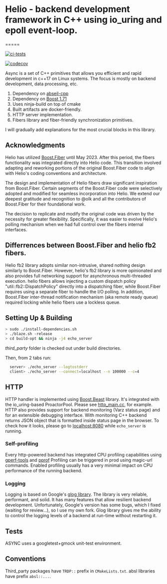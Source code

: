 # Helio - backend development framework in C++ using io_uring and epoll event-loop.

=====

[![ci-tests](https://github.com/romange/async/actions/workflows/ci.yml/badge.svg)](https://github.com/romange/async/actions/workflows/ci.yml)

[![codecov](https://codecov.io/gh/romange/helio/graph/badge.svg?token=2TIU52DK17)](https://codecov.io/gh/romange/helio)

Async is a set of C++ primitives that allows you efficient and rapid development
in c++17 on Linux systems. The focus is mostly on backend development, data processing, etc.


1. Dependency on [abseil-cpp](https://github.com/abseil/abseil-cpp/)
2. Dependency on [Boost 1.71](https://www.boost.org/doc/libs/1_71_0/doc/html/)
3. Uses ninja-build on top of cmake
4. Built artifacts are docker-friendly.
6. HTTP server implementation.
7. Fibers library and fiber-friendly synchronization primitives.


I will gradually add explanations for the most crucial blocks in this library.

## Acknowledgments
Helio has utilized [Boost.Fiber](https://github.com/boostorg/fiber) until May 2023.
After this period, the fibers functionality
was integrated directly into Helio code. This transition involved adapting and reworking
portions of the original Boost.Fiber code to align with Helio's coding conventions
and architecture.

The design and implementation of Helio fibers draw significant inspiration from Boost.Fiber.
Certain segments of the Boost.Fiber code were selectively adopted and modified for
seamless incorporation into Helio. We extend our deepest gratitude and recognition to @olk
and all the contributors of Boost.Fiber for their foundational work.

The decision to replicate and modify the original code was driven by the necessity
for greater flexibility. Specifically, it was easier to evolve Helio's polling mechanism
when we had full control over the fibers internal interfaces.

## Differrences between Boost.Fiber and helio fb2 fibers.
Helio fb2 library adopts similar non-intrusive, shared nothing design similarly to Boost.Fiber.
However, helio's fb2 library is more opinionated and also provides full networking support
for asynchronous multi-threaded execution. helio fibers allows injecting a custom dispatch
policy "util::fb2::DispatchPolicy" directly into a dispatching fiber,
while Boost.Fiber requires using a separate fiber to handle the I/O polling.
In addition, Boost.Fiber inter-thread notification mechanism (aka remote ready queue)
required locking while helio fibers use a lockless queue.

## Setting Up & Building
   ```bash
   > sudo ./install-dependencies.sh
   > ./blaze.sh -release
   > cd build-opt && ninja -j4 echo_server

   ```
   *third_party* folder is checked out under build directories.

   Then, from 2 tabs run:

   ```bash
     server> ./echo_server --logtostderr
     client> ./echo_server --connect=localhost --n 100000 --c=4
   ```


## HTTP

HTTP handler is implemented using [Boost.Beast](https://www.boost.org/doc/libs/1_71_0/libs/beast/doc/html/index.html) library. It's integrated with the io_uring-based ProactorPool.
Please see [http_main.cc](https://github.com/romange/async/blob/master/util/http/http_main.cc), for example. HTTP also provides support for backend monitoring (Varz status page) and for an extensible debugging interface. With monitoring C++ backend returns JSON object that is formatted inside status page in the browser. To check how it looks, please go to [localhost:8080](http://localhost:8080) while `echo_server` is running.


### Self-profiling
Every http-powered backend has integrated CPU profiling capabilities using [gperf-tools](https://github.com/gperftools/gperftools) and [pprof](https://github.com/google/pprof)
Profiling can be triggered in prod using magic-url commands. Enabled profiling usually has a very minimal impact on CPU performance of the running backend.

### Logging
Logging is based on Google's [glog library](https://github.com/google/glog). The library is very reliable, performant, and solid. It has many features that allow resilient backend development.
Unfortunately, Google's version has some bugs, which I fixed (waiting for review...), so I use my own fork. Glog library gives me the ability to control the logging levels of a backend at run-time without restarting it.

## Tests
ASYNC uses a googletest+gmock unit-test environment.

## Conventions
Third_party packages have `TRDP::` prefix in `CMakeLists.txt`. absl libraries have prefix
`absl::...`.

